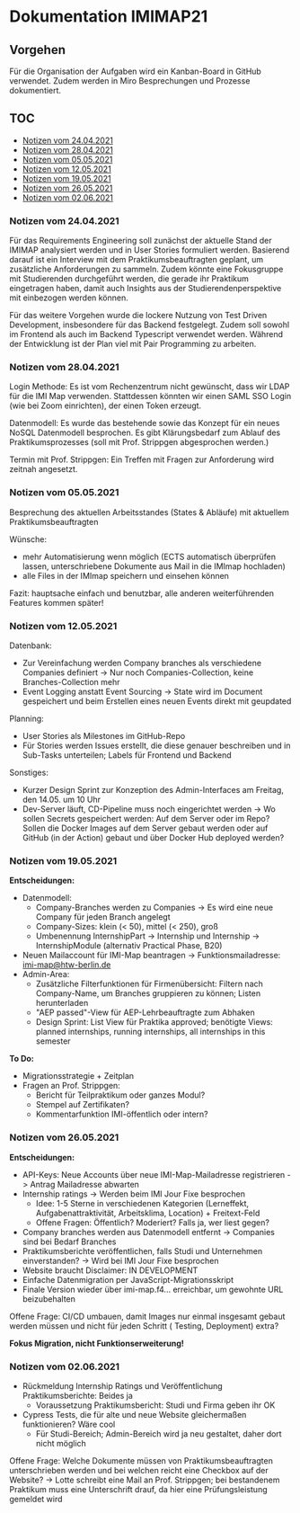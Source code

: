 # Dokumentation IMIMAP21

## Vorgehen

Für die Organisation der Aufgaben wird ein Kanban-Board in GitHub verwendet. Zudem werden in Miro Besprechungen und
Prozesse dokumentiert.

## TOC

* [Notizen vom 24.04.2021](#notizen-vom-24042021)
* [Notizen vom 28.04.2021](#notizen-vom-28042021)
* [Notizen vom 05.05.2021](#notizen-vom-05052021)
* [Notizen vom 12.05.2021](#notizen-vom-12052021)
* [Notizen vom 19.05.2021](#notizen-vom-19052021)
* [Notizen vom 26.05.2021](#notizen-vom-26052021)
* [Notizen vom 02.06.2021](#notizen-vom-02062021)

### Notizen vom 24.04.2021

Für das Requirements Engineering soll zunächst der aktuelle Stand der IMIMAP analysiert werden und in User Stories
formuliert werden. Basierend darauf ist ein Interview mit dem Praktikumsbeauftragten geplant, um zusätzliche
Anforderungen zu sammeln. Zudem könnte eine Fokusgruppe mit Studierenden durchgeführt werden, die gerade ihr Praktikum
eingetragen haben, damit auch Insights aus der Studierendenperspektive mit einbezogen werden können.

Für das weitere Vorgehen wurde die lockere Nutzung von Test Driven Development, insbesondere für das Backend festgelegt.
Zudem soll sowohl im Frontend als auch im Backend Typescript verwendet werden. Während der Entwicklung ist der Plan viel
mit Pair Programming zu arbeiten.

### Notizen vom 28.04.2021

Login Methode:
Es ist vom Rechenzentrum nicht gewünscht, dass wir LDAP für die IMI Map verwenden.
Stattdessen könnten wir einen SAML SSO Login (wie bei Zoom einrichten), der einen Token erzeugt.

Datenmodell:
Es wurde das bestehende sowie das Konzept für ein neues NoSQL Datenmodell besprochen.
Es gibt Klärungsbedarf zum Ablauf des Praktikumsprozesses (soll mit Prof. Strippgen abgesprochen werden.)

Termin mit Prof. Strippgen:
Ein Treffen mit Fragen zur Anforderung wird zeitnah angesetzt.

### Notizen vom 05.05.2021

Besprechung des aktuellen Arbeitsstandes (States & Abläufe) mit aktuellem Praktikumsbeauftragten

Wünsche:
- mehr Automatisierung wenn möglich (ECTS automatisch überprüfen lassen, unterschriebene Dokumente aus Mail in die IMImap hochladen)
- alle Files in der IMImap speichern und einsehen können

Fazit:
hauptsache einfach und benutzbar, alle anderen weiterführenden Features kommen später!

### Notizen vom 12.05.2021

Datenbank:
- Zur Vereinfachung werden Company branches als verschiedene Companies definiert -> Nur noch Companies-Collection, keine Branches-Collection mehr
- Event Logging anstatt Event Sourcing -> State wird im Document gespeichert und beim Erstellen eines neuen Events
  direkt mit geupdated

Planning:

- User Stories als Milestones im GitHub-Repo
- Für Stories werden Issues erstellt, die diese genauer beschreiben und in Sub-Tasks unterteilen; Labels für Frontend
  und Backend

Sonstiges:

- Kurzer Design Sprint zur Konzeption des Admin-Interfaces am Freitag, den 14.05. um 10 Uhr
- Dev-Server läuft, CD-Pipeline muss noch eingerichtet werden -> Wo sollen Secrets gespeichert werden: Auf dem Server
  oder im Repo? Sollen die Docker Images auf dem Server gebaut werden oder auf GitHub (in der Action) gebaut und über
  Docker Hub deployed werden?

### Notizen vom 19.05.2021

**Entscheidungen:**

- Datenmodell:
  - Company-Branches werden zu Companies -> Es wird eine neue Company für jeden Branch angelegt
  - Company-Sizes: klein (< 50), mittel (< 250), groß
  - Umbenennung InternshipPart -> Internship und Internship -> InternshipModule (alternativ Practical Phase, B20)
- Neuen Mailaccount für IMI-Map beantragen -> Funktionsmailadresse: imi-map@htw-berlin.de
- Admin-Area:
  - Zusätzliche Filterfunktionen für Firmenübersicht: Filtern nach Company-Name, um Branches gruppieren zu können;
    Listen herunterladen
  - "AEP passed"-View für AEP-Lehrbeauftragte zum Abhaken
  - Design Sprint: List View für Praktika approved; benötigte Views: planned internships, running internships, all
    internships in this semester

**To Do:**

- Migrationsstrategie + Zeitplan
- Fragen an Prof. Strippgen:
  - Bericht für Teilpraktikum oder ganzes Modul?
  - Stempel auf Zertifikaten?
  - Kommentarfunktion IMI-öffentlich oder intern?

### Notizen vom 26.05.2021

**Entscheidungen:**

- API-Keys: Neue Accounts über neue IMI-Map-Mailadresse registrieren -> Antrag Mailadresse abwarten
- Internship ratings -> Werden beim IMI Jour Fixe besprochen
  - Idee: 1-5 Sterne in verschiedenen Kategorien (Lerneffekt, Aufgabenattraktivität, Arbeitsklima, Location) +
    Freitext-Feld
  - Offene Fragen: Öffentlich? Moderiert? Falls ja, wer liest gegen?
- Company branches werden aus Datenmodell entfernt -> Companies sind bei Bedarf Branches
- Praktikumsberichte veröffentlichen, falls Studi und Unternehmen einverstanden? -> Wird bei IMI Jour Fixe besprochen
- Website braucht Disclaimer: IN DEVELOPMENT
- Einfache Datenmigration per JavaScript-Migrationsskript
- Finale Version wieder über imi-map.f4... erreichbar, um gewohnte URL beizubehalten

Offene Frage: CI/CD umbauen, damit Images nur einmal insgesamt gebaut werden müssen und nicht für jeden Schritt (
Testing, Deployment) extra?

**Fokus Migration, nicht Funktionserweiterung!**

### Notizen vom 02.06.2021

- Rückmeldung Internship Ratings und Veröffentlichung Praktikumsberichte: Beides ja
  - Voraussetzung Praktikumsbericht: Studi und Firma geben ihr OK
- Cypress Tests, die für alte und neue Website gleichermaßen funktionieren? Wäre cool
  - Für Studi-Bereich; Admin-Bereich wird ja neu gestaltet, daher dort nicht möglich

Offene Frage: Welche Dokumente müssen von Praktikumsbeauftragten unterschrieben werden und bei welchen reicht eine
Checkbox auf der Website? -> Lotte schreibt eine Mail an Prof. Strippgen; bei bestandenem Praktikum muss eine
Unterschrift drauf, da hier eine Prüfungsleistung gemeldet wird
